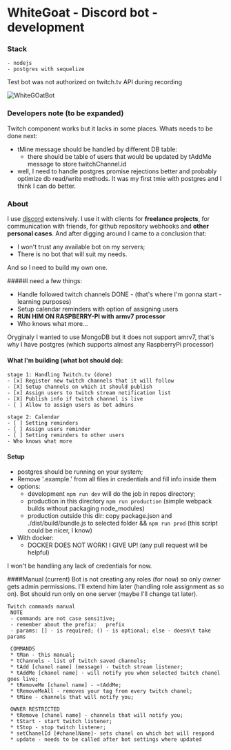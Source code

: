 # WhiteGoat - Discord bot - development

### Stack
    - nodejs
    - postgres with sequelize
    
</a>
Test bot was not authorized on twitch.tv API during recording

![WhiteGOatBot](./WhiteGoatBot.gif)
    
### Developers note (to be expanded)

Twitch component works but it lacks in some places. Whats needs to be done next:
- tMine message should be handled by different DB table:
    - there should be table of users that would be updated by tAddMe message to store twitchChannel.id 
- well, I need to handle postgres promise rejections better and probably optimize db read/write methods. It was my first tmie with postgres and I think I can do better. 

### About

I use [discord](https://discordapp.com/) extensively. I use it with clients for **freelance projects**, for communication 
with friends, for github repository webhooks and **other personal cases**. And after digging around I came to a conclusion that:
    
- I won't trust any available bot on my servers;
- There is no bot that will suit my needs. 

<a/>
And so I need to build my own one. 

#####I need a few things:

- Handle followed twitch channels DONE - (that's where I'm gonna start - learning purposes)
- Setup calendar reminders with option of assigning users
- **RUN HIM ON RASPBERRY-PI with armv7 processor**
- Who knows what more...

</a>
Oryginaly I wanted to use MongoDB but it does not support amrv7, that's why I have postgres 
(which supports almost any RaspberryPi processor)

#### What I'm building (what bot should do):
    stage 1: Handling Twitch.tv (done)
    - [x] Register new twitch channels that it will follow
    - [X] Setup channels on which it should publish
    - [x] Assign users to twitch stream notification list
    - [X] Publish info if twitch channel is live
    - [ ] Allow to assign users as bot admins
</a>
    
    stage 2: Calendar
    - [ ] Setting reminders
    - [ ] Assign users reminder
    - [ ] Setting reminders to other users
    - Who knows what more
</a>

#### Setup

- postgres should be running on your system;
- Remove '.example.' from all files in credentials and fill info inside them
- options:    
    - development ```npm run dev``` will do the job in repos directory;
    - production in this directory ```npm run production``` (simple webpack builds without packaging node_modules)
    - production outside this dir: copy package.json and ./dist/build/bundle.js to selected folder && ```npm run prod``` (this script could be nicer, I know)
- With docker:
    - DOCKER DOES NOT WORK! I GIVE UP! (any pull request will be helpful)

</a>
I won't be handling any lack of credentials for now.

####Manual (current)
Bot is not creating any roles (for now) so only owner gets admin permissions.
I'll extend him later (handling role assignment as so on). 
Bot should run only on one server (maybe I'll change tat later).

    Twitch commands manual 
     NOTE 
     - commands are not case sensitive; 
     - remember about the prefix:   prefix   
     - params: [] - is required; () - is optional; else - doesn\t take params 
    
     COMMANDS 
     * tMan - this manual; 
     * tChannels - list of twitch saved channels; 
     * tAdd [chanel name] (message) - twitch stream listener; 
     * tAddMe [chanel name] - will notify you when selected twitch chanel goes live; 
     * tRemoveMe [chanel name] - ~tAddMe; 
     * tRemoveMeAll - removes your tag from every twitch chanel; 
     * tMine - channels that will notify you; 
     
     OWNER RESTRICTED  
     * tRemove [chanel name] - channels that will notify you;  
     * tStart - start twitch listener;  
     * tStop - stop twitch listener;  
     * setChanelId [#chanelName]- sets chanel on which bot will respond
     * update - needs to be called after bot settings where updated
